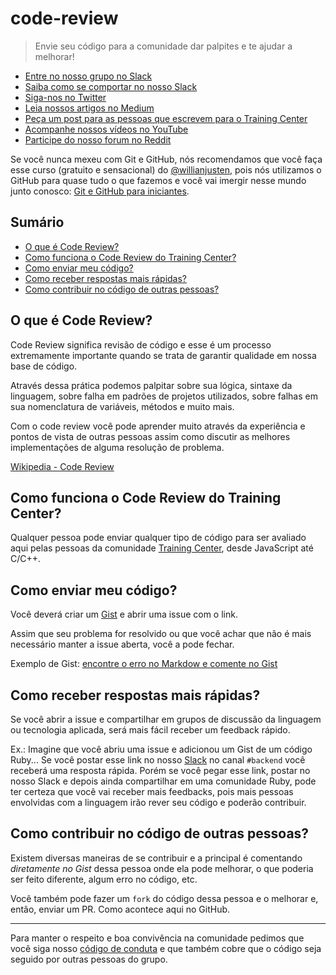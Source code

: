 # code-review

> Envie seu código para a comunidade dar palpites e te ajudar a melhorar!

<ul>
  <li><a href="https://ctgroups.herokuapp.com/" target="_blank" title="Entre no nosso grupo no Slack">Entre no nosso grupo no Slack</a></li>
  <li><a href="https://medium.com/trainingcenter/como-se-comportar-no-slack-do-training-center-a3715fb7c00f" target="_blank" title="Saiba como se comportar no nosso Slack">Saiba como se comportar no nosso Slack</a></li>
  <li><a href="https://twitter.com/trainingcentr" target="_blank" title="Siga-nos no Twitter">Siga-nos no Twitter</a></li>
  <li><a href="https://medium.com/trainingcenter" target="_blank" title="Leia nossos artigos no Medium">Leia nossos artigos no Medium</a></li>
  <li><a href="https://bitly.com/quero-post-no-training-center" target="_blank" title="Peça um post para as pessoas que escrevem para o Training Center">Peça um post para as pessoas que escrevem para o Training Center</a></li>
  <li><a href="https://www.youtube.com/c/TrainingCenterChannel" target="_blank" title="Acompanhe nossos vídeos no YouTube">Acompanhe nossos vídeos no YouTube</a></li>
  <li><a href="https://www.reddit.com/r/trainingcentr/" target="_blank" title="Participe do nosso forum no Reddit">Participe do nosso forum no Reddit</a></li>
</ul>

Se você nunca mexeu com Git e GitHub, nós recomendamos que você faça esse curso (gratuito e sensacional) do [@willianjusten](https://github.com/willianjusten), pois nós utilizamos o GitHub para quase tudo o que fazemos e você vai imergir nesse mundo junto conosco: [Git e GitHub para iniciantes](https://www.udemy.com/git-e-github-para-iniciantes/).

## Sumário

- [O que é Code Review?](#o-que-é-code-review)
- [Como funciona o Code Review do Training Center?](#como-funciona-o-code-review-do-training-center)
- [Como enviar meu código?](#como-enviar-meu-código)
- [Como receber respostas mais rápidas?](#como-receber-respostas-mais-rápidas)
- [Como contribuir no código de outras pessoas?](#como-contribuir-no-código-de-outras-pessoas)

## O que é Code Review?

Code Review significa revisão de código e esse é um processo extremamente importante quando se trata de garantir qualidade em nossa base de código.

Através dessa prática podemos palpitar sobre sua lógica, sintaxe da linguagem, sobre falha em padrões de projetos utilizados, sobre falhas em sua nomenclatura de variáveis, métodos e muito mais.

Com o code review você pode aprender muito através da experiência e pontos de vista de outras pessoas assim como discutir as melhores implementações de alguma resolução de problema.

[Wikipedia - Code Review](https://en.wikipedia.org/wiki/Code_review)

## Como funciona o Code Review do Training Center?

Qualquer pessoa pode enviar qualquer tipo de código para ser avaliado aqui pelas pessoas da comunidade [Training Center](https://trainingcenter.io), desde JavaScript até C/C++.

## Como enviar meu código?

Você deverá criar um [Gist](https://gist.github.com/) e abrir uma issue com o link.

Assim que seu problema for resolvido ou que você achar que não é mais necessário manter a issue aberta, você a pode fechar.

Exemplo de Gist: [encontre o erro no Markdow e comente no Gist](https://gist.github.com/woliveiras/5af75249afce84106410592820faf8da)

## Como receber respostas mais rápidas?

Se você abrir a issue e compartilhar em grupos de discussão da linguagem ou tecnologia aplicada, será mais fácil receber um feedback rápido.

Ex.: Imagine que você abriu uma issue e adicionou um Gist de um código Ruby... Se você postar esse link no nosso [Slack](https://github.com/training-center/slack) no canal `#backend` você receberá uma resposta rápida. Porém se você pegar esse link, postar no nosso Slack e depois ainda compartilhar em uma comunidade Ruby, pode ter certeza que você vai receber mais feedbacks, pois mais pessoas envolvidas com a linguagem irão rever seu código e poderão contribuir.

## Como contribuir no código de outras pessoas?

Existem diversas maneiras de se contribuir e a principal é comentando *diretamente no Gist* dessa pessoa onde ela pode melhorar, o que poderia ser feito diferente, algum erro no código, etc.

Você também pode fazer um `fork` do código dessa pessoa e o melhorar e, então, enviar um PR. Como acontece aqui no GitHub.

----

Para manter o respeito e boa convivência na comunidade pedimos que você siga nosso [código de conduta](https://github.com/training-center/sobre/blob/master/CONDUCT.md) e que também cobre que o código seja seguido por outras pessoas do grupo.
